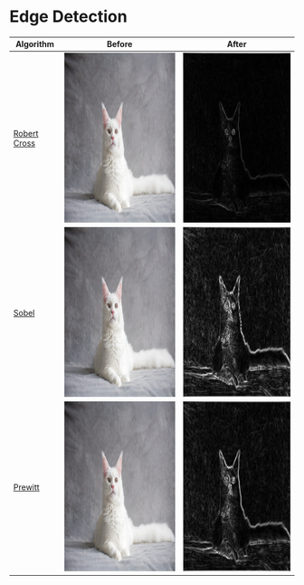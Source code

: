 # Edge Detection
| Algorithm | Before | After |
|---------------|--------|-------|
| [Robert Cross](https://github.com/TheNova22/Digital-Image-Processing/blob/main/Sharpening/Edge_Detection/Robert_Cross.ipynb) | <img src="https://github.com/TheNova22/Digital-Image-Processing/blob/main/Sharpening/Edge_Detection/images/cat.jpeg" width="400" height="300"> | <img src="https://github.com/TheNova22/Digital-Image-Processing/blob/main/Sharpening/Edge_Detection/images/robert.jpeg" width="400" height="300"> | 
| [Sobel](https://github.com/TheNova22/Digital-Image-Processing/blob/main/Sharpening/Edge_Detection/Sobel.ipynb) | <img src="https://github.com/TheNova22/Digital-Image-Processing/blob/main/Sharpening/Edge_Detection/images/cat.jpeg" width="400" height="300"> | <img src="https://github.com/TheNova22/Digital-Image-Processing/blob/main/Sharpening/Edge_Detection/images/sobel.jpeg" width="400" height="300"> | 
| [Prewitt](https://github.com/TheNova22/Digital-Image-Processing/blob/main/Sharpening/Edge_Detection/Prewitt.ipynb) | <img src="https://github.com/TheNova22/Digital-Image-Processing/blob/main/Sharpening/Edge_Detection/images/cat.jpeg" width="400" height="300"> | <img src="https://github.com/TheNova22/Digital-Image-Processing/blob/main/Sharpening/Edge_Detection/images/prewitt.jpeg" width="400" height="300"> | 
